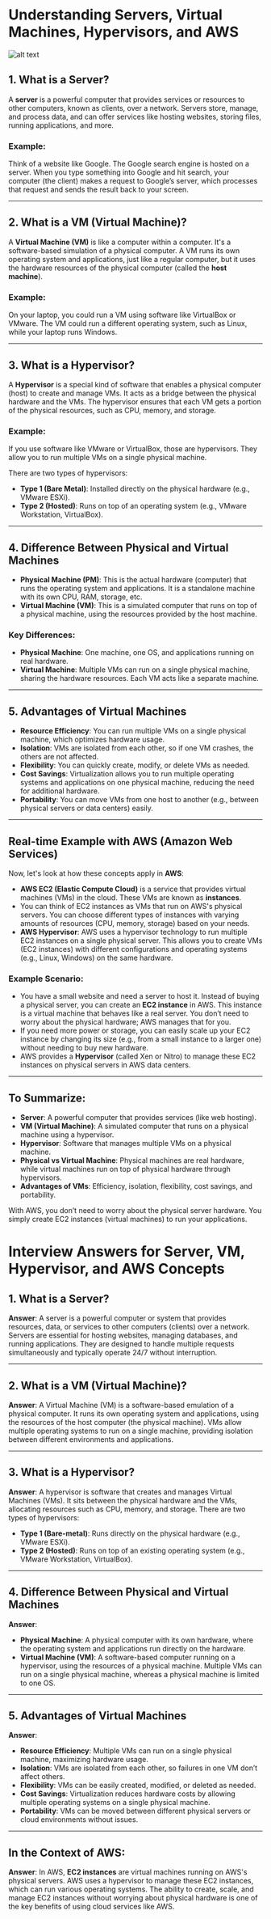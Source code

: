 # Understanding Servers, Virtual Machines, Hypervisors, and AWS
![alt text](image.png)

## 1. What is a Server?
A **server** is a powerful computer that provides services or resources to other computers, known as clients, over a network. Servers store, manage, and process data, and can offer services like hosting websites, storing files, running applications, and more.

### Example:
Think of a website like Google. The Google search engine is hosted on a server. When you type something into Google and hit search, your computer (the client) makes a request to Google’s server, which processes that request and sends the result back to your screen.

---

## 2. What is a VM (Virtual Machine)?
A **Virtual Machine (VM)** is like a computer within a computer. It's a software-based simulation of a physical computer. A VM runs its own operating system and applications, just like a regular computer, but it uses the hardware resources of the physical computer (called the **host machine**).

### Example:
On your laptop, you could run a VM using software like VirtualBox or VMware. The VM could run a different operating system, such as Linux, while your laptop runs Windows.

---

## 3. What is a Hypervisor?
A **Hypervisor** is a special kind of software that enables a physical computer (host) to create and manage VMs. It acts as a bridge between the physical hardware and the VMs. The hypervisor ensures that each VM gets a portion of the physical resources, such as CPU, memory, and storage.

### Example:
If you use software like VMware or VirtualBox, those are hypervisors. They allow you to run multiple VMs on a single physical machine.

There are two types of hypervisors:
- **Type 1 (Bare Metal)**: Installed directly on the physical hardware (e.g., VMware ESXi).
- **Type 2 (Hosted)**: Runs on top of an operating system (e.g., VMware Workstation, VirtualBox).

---

## 4. Difference Between Physical and Virtual Machines

- **Physical Machine (PM)**: This is the actual hardware (computer) that runs the operating system and applications. It is a standalone machine with its own CPU, RAM, storage, etc.
- **Virtual Machine (VM)**: This is a simulated computer that runs on top of a physical machine, using the resources provided by the host machine.

### Key Differences:
- **Physical Machine**: One machine, one OS, and applications running on real hardware.
- **Virtual Machine**: Multiple VMs can run on a single physical machine, sharing the hardware resources. Each VM acts like a separate machine.

---

## 5. Advantages of Virtual Machines
- **Resource Efficiency**: You can run multiple VMs on a single physical machine, which optimizes hardware usage.
- **Isolation**: VMs are isolated from each other, so if one VM crashes, the others are not affected.
- **Flexibility**: You can quickly create, modify, or delete VMs as needed.
- **Cost Savings**: Virtualization allows you to run multiple operating systems and applications on one physical machine, reducing the need for additional hardware.
- **Portability**: You can move VMs from one host to another (e.g., between physical servers or data centers) easily.

---

## Real-time Example with AWS (Amazon Web Services)

Now, let's look at how these concepts apply in **AWS**:

- **AWS EC2 (Elastic Compute Cloud)** is a service that provides virtual machines (VMs) in the cloud. These VMs are known as **instances**.
- You can think of EC2 instances as VMs that run on AWS's physical servers. You can choose different types of instances with varying amounts of resources (CPU, memory, storage) based on your needs.
- **AWS Hypervisor**: AWS uses a hypervisor technology to run multiple EC2 instances on a single physical server. This allows you to create VMs (EC2 instances) with different configurations and operating systems (e.g., Linux, Windows) on the same hardware.

### Example Scenario:
- You have a small website and need a server to host it. Instead of buying a physical server, you can create an **EC2 instance** in AWS. This instance is a virtual machine that behaves like a real server. You don’t need to worry about the physical hardware; AWS manages that for you.
- If you need more power or storage, you can easily scale up your EC2 instance by changing its size (e.g., from a small instance to a larger one) without needing to buy new hardware.
- AWS provides a **Hypervisor** (called Xen or Nitro) to manage these EC2 instances on physical servers in AWS data centers.

---

## To Summarize:
- **Server**: A powerful computer that provides services (like web hosting).
- **VM (Virtual Machine)**: A simulated computer that runs on a physical machine using a hypervisor.
- **Hypervisor**: Software that manages multiple VMs on a physical machine.
- **Physical vs Virtual Machine**: Physical machines are real hardware, while virtual machines run on top of physical hardware through hypervisors.
- **Advantages of VMs**: Efficiency, isolation, flexibility, cost savings, and portability.

With AWS, you don’t need to worry about the physical server hardware. You simply create EC2 instances (virtual machines) to run your applications.


# Interview Answers for Server, VM, Hypervisor, and AWS Concepts

## 1. What is a Server?
**Answer**: A server is a powerful computer or system that provides resources, data, or services to other computers (clients) over a network. Servers are essential for hosting websites, managing databases, and running applications. They are designed to handle multiple requests simultaneously and typically operate 24/7 without interruption.

---

## 2. What is a VM (Virtual Machine)?
**Answer**: A Virtual Machine (VM) is a software-based emulation of a physical computer. It runs its own operating system and applications, using the resources of the host computer (the physical machine). VMs allow multiple operating systems to run on a single machine, providing isolation between different environments and applications.

---

## 3. What is a Hypervisor?
**Answer**: A hypervisor is software that creates and manages Virtual Machines (VMs). It sits between the physical hardware and the VMs, allocating resources such as CPU, memory, and storage. There are two types of hypervisors:
   - **Type 1 (Bare-metal)**: Runs directly on the physical hardware (e.g., VMware ESXi).
   - **Type 2 (Hosted)**: Runs on top of an existing operating system (e.g., VMware Workstation, VirtualBox).

---

## 4. Difference Between Physical and Virtual Machines
**Answer**: 
   - **Physical Machine**: A physical computer with its own hardware, where the operating system and applications run directly on the hardware.
   - **Virtual Machine (VM)**: A software-based computer running on a hypervisor, using the resources of a physical machine. Multiple VMs can run on a single physical machine, whereas a physical machine is limited to one OS.

---

## 5. Advantages of Virtual Machines
**Answer**:
   - **Resource Efficiency**: Multiple VMs can run on a single physical machine, maximizing hardware usage.
   - **Isolation**: VMs are isolated from each other, so failures in one VM don’t affect others.
   - **Flexibility**: VMs can be easily created, modified, or deleted as needed.
   - **Cost Savings**: Virtualization reduces hardware costs by allowing multiple operating systems on a single physical machine.
   - **Portability**: VMs can be moved between different physical servers or cloud environments without issues.

---

## In the Context of AWS:
**Answer**: In AWS, **EC2 instances** are virtual machines running on AWS's physical servers. AWS uses a hypervisor to manage these EC2 instances, which can run various operating systems. The ability to create, scale, and manage EC2 instances without worrying about physical hardware is one of the key benefits of using cloud services like AWS.

